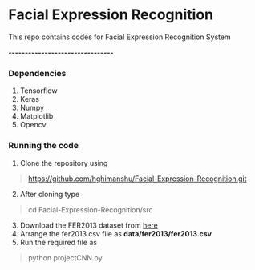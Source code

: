 # Facial Expression Recognition

This repo contains codes for Facial Expression Recognition System

**--------------------------------**


### Dependencies

1. Tensorflow
2. Keras
3. Numpy
4. Matplotlib
5. Opencv

### Running the code

1. Clone the repository using 
> https://github.com/hghimanshu/Facial-Expression-Recognition.git

2. After cloning type
> cd Facial-Expression-Recognition/src

3. Download the FER2013 dataset from [here](https://drive.google.com/open?id=1eB3XJJ_A4Tkas2y5BDirl0Ij6Ff5HUlG)
4. Arrange the fer2013.csv file as **data/fer2013/fer2013.csv**
5. Run the required file as
> python projectCNN.py
